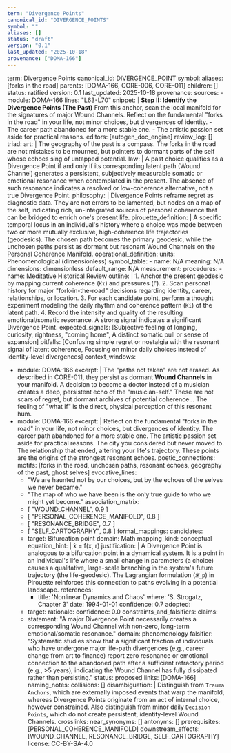 ```yaml
---
term: "Divergence Points"
canonical_id: "DIVERGENCE_POINTS"
symbol: ""
aliases: []
status: "draft"
version: "0.1"
last_updated: "2025-10-18"
provenance: ["DOMA-166"]
---
```


term: Divergence Points
canonical_id: DIVERGENCE_POINT
symbol:
aliases: [forks in the road]
parents: [DOMA-166, CORE-006, CORE-011]
children: []
status: ratified
version: 0.1
last_updated: 2025-10-18
provenance:
  sources:
    - module: DOMA-166
      lines: "L63-L70"
      snippet: |
        **Step II: Identify the Divergence Points (The Past)**
        From this anchor, scan the local manifold for the signatures of major Wound Channels. Reflect on the fundamental "forks in the road" in your life, not minor choices, but divergences of identity.
        - The career path abandoned for a more stable one.
        - The artistic passion set aside for practical reasons.
  editors: [autogen_doc_engine]
  review_log: []
triad:
  art: |
    The geography of the past is a compass. The forks in the road are not mistakes to be mourned, but pointers to dormant parts of the self whose echoes sing of untapped potential.
  law: |
    A past choice qualifies as a Divergence Point if and only if its corresponding latent path (Wound Channel) generates a persistent, subjectively measurable somatic or emotional resonance when contemplated in the present. The absence of such resonance indicates a resolved or low-coherence alternative, not a true Divergence Point.
  philosophy: |
    Divergence Points reframe regret as diagnostic data. They are not errors to be lamented, but nodes on a map of the self, indicating rich, un-integrated sources of personal coherence that can be bridged to enrich one's present life.
pirouette_definition: |
  A specific temporal locus in an individual's history where a choice was made between two or more mutually exclusive, high-coherence life trajectories (geodesics). The chosen path becomes the primary geodesic, while the unchosen paths persist as dormant but resonant Wound Channels on the Personal Coherence Manifold.
operational_definition:
  units: Phenomenological (dimensionless)
  symbol_table:
    - name: N/A
      meaning: N/A
      dimensions: dimensionless
      default_range: N/A
  measurement:
    procedures:
      - name: Meditative Historical Review
        outline: |
          1. Anchor the present geodesic by mapping current coherence (`Kτ`) and pressures (`Γ`).
          2. Scan personal history for major "fork-in-the-road" decisions regarding identity, career, relationships, or location.
          3. For each candidate point, perform a thought experiment modeling the daily rhythm and coherence pattern (`Ki`) of the latent path.
          4. Record the intensity and quality of the resulting emotional/somatic resonance. A strong signal indicates a significant Divergence Point.
        expected_signals: [Subjective feeling of longing, curiosity, rightness, "coming home", A distinct somatic pull or sense of expansion]
        pitfalls: [Confusing simple regret or nostalgia with the resonant signal of latent coherence, Focusing on minor daily choices instead of identity-level divergences]
context_windows:
  - module: DOMA-166
    excerpt: |
      The "paths not taken" are not erased. As described in CORE-011, they persist as dormant **Wound Channels** in your manifold. A decision to become a doctor instead of a musician creates a deep, persistent echo of the "musician-self." These are not scars of regret, but dormant archives of potential coherence... The feeling of "what if" is the direct, physical perception of this resonant hum.
  - module: DOMA-166
    excerpt: |
      Reflect on the fundamental "forks in the road" in your life, not minor choices, but divergences of identity. The career path abandoned for a more stable one. The artistic passion set aside for practical reasons. The city you considered but never moved to. The relationship that ended, altering your life's trajectory. These points are the origins of the strongest resonant echoes.
poetic_connections:
  motifs: [forks in the road, unchosen paths, resonant echoes, geography of the past, ghost selves]
  evocative_lines:
    - "We are haunted not by our choices, but by the echoes of the selves we never became."
    - "The map of who we have been is the only true guide to who we might yet become."
  association_matrix:
    - [ "WOUND_CHANNEL", 0.9 ]
    - [ "PERSONAL_COHERENCE_MANIFOLD", 0.8 ]
    - [ "RESONANCE_BRIDGE", 0.7 ]
    - [ "SELF_CARTOGRAPHY", 0.8 ]
formal_mappings:
  candidates:
    - target: Bifurcation point
      domain: Math
      mapping_kind: conceptual
      equation_hint: |
        ẋ = f(x, r)
      justification: |
        A Divergence Point is analogous to a bifurcation point in a dynamical system. It is a point in an individual's life where a small change in parameters (a choice) causes a qualitative, large-scale branching in the system's future trajectory (the life-geodesic). The Lagrangian formulation (`𝓛_p`) in Pirouette reinforces this connection to paths evolving in a potential landscape.
      references:
        - title: 'Nonlinear Dynamics and Chaos'
          where: 'S. Strogatz, Chapter 3'
          date: 1994-01-01
      confidence: 0.7
  adopted:
    - target:
      rationale:
      confidence: 0.0
constraints_and_falsifiers:
  claims:
    - statement: "A major Divergence Point necessarily creates a corresponding Wound Channel with non-zero, long-term emotional/somatic resonance."
      domain: phenomenology
      falsifier: "Systematic studies show that a significant fraction of individuals who have undergone major life-path divergences (e.g., career change from art to finance) report zero resonance or emotional connection to the abandoned path after a sufficient refractory period (e.g., >5 years), indicating the Wound Channel has fully dissipated rather than persisting."
      status: proposed
      links: [DOMA-166]
naming_notes:
  collisions: []
  disambiguation: |
    Distinguish from `Trauma Anchors`, which are externally imposed events that warp the manifold, whereas Divergence Points originate from an act of internal choice, however constrained. Also distinguish from minor daily `Decision Points`, which do not create persistent, identity-level Wound Channels.
crosslinks:
  near_synonyms: []
  antonyms: []
  prerequisites: [PERSONAL_COHERENCE_MANIFOLD]
  downstream_effects: [WOUND_CHANNEL, RESONANCE_BRIDGE, SELF_CARTOGRAPHY]
license: CC-BY-SA-4.0